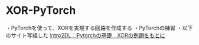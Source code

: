 # XOR-PyTorch
・PyTorchを使って、XORを実現する回路を作成する
・PyTorchの練習
・以下のサイト写経した
[Intro2DL：Pytorchの基礎　XORの例題をもとに](https://zenn.dev/yoshida0312/articles/bd83b15077825c)
